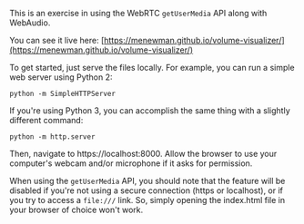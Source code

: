 This is an exercise in using the WebRTC `getUserMedia` API along with WebAudio.

You can see it live here:
[https://menewman.github.io/volume-visualizer/](https://menewman.github.io/volume-visualizer/)

To get started, just serve the files locally. For example, you can run a simple web server using Python 2:

`python -m SimpleHTTPServer`

If you're using Python 3, you can accomplish the same thing with a slightly different command:

`python -m http.server`

Then, navigate to https://localhost:8000. Allow the browser to use your computer's webcam and/or microphone if it asks for permission.

When using the `getUserMedia` API, you should note that the feature will be disabled if you're not using a secure connection (https or localhost), or if you try to access a `file:///` link. So, simply opening the index.html file in your browser of choice won't work.

